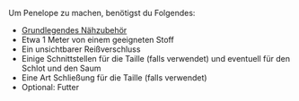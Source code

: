Um Penelope zu machen, benötigst du Folgendes:

*   [Grundlegendes Nähzubehör](/docs/sewing/basic-sewing-supplies)
*   Etwa 1 Meter von einem geeigneten Stoff
*   Ein unsichtbarer Reißverschluss
*   Einige Schnittstellen für die Taille (falls verwendet) und eventuell für den Schlot und den Saum
*   Eine Art Schließung für die Taille (falls verwendet)
*   Optional: Futter
